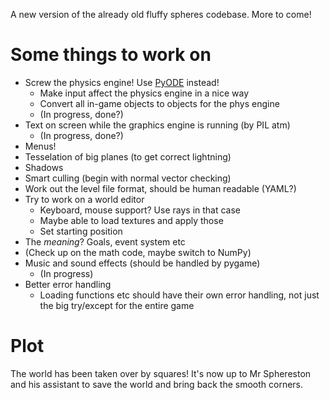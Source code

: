 A new version of the already old fluffy spheres codebase. More to come!

# Some things to work on
* Screw the physics engine! Use [PyODE](http://pyode.sourceforge.net/) instead!
    - Make input affect the physics engine in a nice way
    - Convert all in-game objects to objects for the phys engine
    - (In progress, done?)
* Text on screen while the graphics engine is running (by PIL atm)
	- (In progress, done?)
* Menus!
* Tesselation of big planes (to get correct lightning)
* Shadows
* Smart culling (begin with normal vector checking)
* Work out the level file format, should be human readable (YAML?)
* Try to work on a world editor
    - Keyboard, mouse support? Use rays in that case
    - Maybe able to load textures and apply those
    - Set starting position
* The _meaning_? Goals, event system etc
* (Check up on the math code, maybe switch to NumPy)
* Music and sound effects (should be handled by pygame)
	- (In progress)
* Better error handling
	- Loading functions etc should have their own error handling,
	not just the big try/except for the entire game

# Plot
The world has been taken over by squares! It's now up to Mr Sphereston and his assistant to save the world and bring back the smooth corners.
